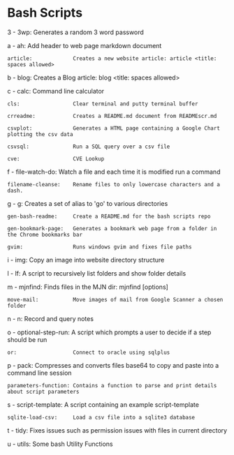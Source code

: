 # Bash Scripts

3 - 3wp:                 Generates a random 3 word password 

a - ah:                  Add header to web page markdown document 

    article:             Creates a new website article: article <title: spaces allowed> 

b - blog:                Creates a Blog article: blog <title: spaces allowed> 

c - calc:                Command line calculator 

    cls:                 Clear terminal and putty terminal buffer 

    crreadme:            Creates a README.md document from READMEscr.md 

    csvplot:             Generates a HTML page containing a Google Chart plotting the csv data 

    csvsql:              Run a SQL query over a csv file 

    cve:                 CVE Lookup 

f - file-watch-do:       Watch a file and each time it is modified run a command 

    filename-cleanse:    Rename files to only lowercase characters and a dash. 

g - g:                   Creates a set of alias to 'go' to various directories 

    gen-bash-readme:     Create a README.md for the bash scripts repo 

    gen-bookmark-page:   Generates a bookmark web page from a folder in the Chrome bookmarks bar 

    gvim:                Runs windows gvim and fixes file paths 

i - img:                 Copy an image into website directory structure 

l - lf:                  A script to recursively list folders and show folder details 

m - mjnfind:             Finds files in the MJN dir: mjnfind [options] <name-wildcards allowed> 

    move-mail:           Move images of mail from Google Scanner a chosen folder 

n - n:                   Record and query notes 

o - optional-step-run:   A script which prompts a user to decide if a step should be run 

    or:                  Connect to oracle using sqlplus 

p - pack:                Compresses and converts files base64 to copy and paste into a command line session 

    parameters-function: Contains a function to parse and print details about script parameters 

s - script-template:     A script containing an example script-template 

    sqlite-load-csv:     Load a csv file into a sqlite3 database 

t - tidy:                Fixes issues such as permission issues with files in current directory 

u - utils:               Some bash Utility Functions 

